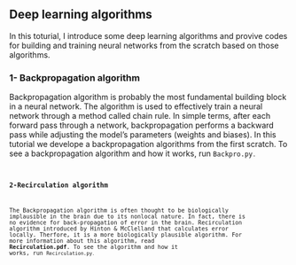 
## Deep learning algorithms
In this toturial, I introduce some deep learning algorithms and provive codes for building and training neural networks from the scratch based on those algorithms.

### 1- Backpropagation algorithm
Backpropagation algorithm is probably the most fundamental building block in a neural network. The algorithm is used to effectively train a neural network through a method called chain rule. In simple terms, after each forward pass through a network, backpropagation performs a backward pass while adjusting the model’s parameters (weights and biases). In this tutorial we develope a backpropagation algorithms from the first scratch. To see a backpropagation algorithm and how it works, run <code>Backpro.py<code>. 

### 2-Recirculation algorithm
The Backpropagation algorithm is often thought to be biologically implausible in the brain due to its nonlocal nature. In fact, there is no evidence for back-propagation of error in the brain. Recirculation algorithm introduced by Hinton & McClelland that calculates error locally. Therfore, it is a more biologically plausible algorithm. For more information about this algorithm, read **Recirculation.pdf**. To see the algorithm and how it works, run <code>Recirculation.py<code>.

